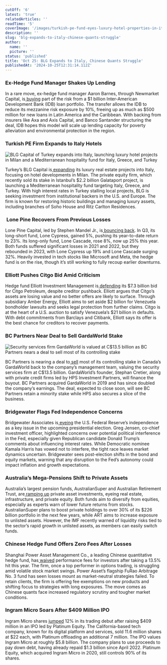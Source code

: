 ```yaml
---
cutOff: '6'
latest: 'true'
relatedArticles: ''
readTime: '5'
coverImage: '/images/turkish-pe-fund-eyes-luxury-hotel-properties-in-italy-AwMz.webp'
description: ''
slug: 'blg-expands-to-italy-chinese-quants-struggle'
author:
  name: ''
  picture: ''
status: 'published'
title: 'Oct 25: BLG Expands to Italy, Chinese Quants Struggle'
publishedAt: '2024-10-25T12:31:14.112Z'
---
```


### Ex-Hedge Fund Manager Shakes Up Lending

In a rare move, ex-hedge fund manager Aaron Barnes, through Newmarket Capital, is[ buying](https://www.hedgeweek.com/ex-hedge-fund-manager-strikes-rare-emerging-market-risk-transfer-deal/#:~:text=An%20ex%2Dhedge%20fund%20manager,to%20a%20report%20by%20Bloomberg.) part of the risk from a $1 billion Inter-American Development Bank (IDB) loan portfolio. The transfer allows the IDB to reduce its mezzanine risk exposure by 10%, freeing up as much as $500 million for new loans in Latin America and the Caribbean. With backing from insurers like Axa and Axis Capital, and Banco Santander structuring the deal, IDB hopes this model will scale up lending capacity for poverty alleviation and environmental protection in the region.

### Turkish PE Firm Expands to Italy Hotels

![BLG Capital of Turkey expands into Italy, launching luxury hotel projects in Milan and a Mediterranean hospitality fund for Italy, Greece, and Turkey](/images/turkish-pe-fund-eyes-luxury-hotel-properties-in-italy-k3MD.webp)

Turkey’s BLG Capital is[ expanding](https://www.bloomberg.com/news/articles/2024-10-24/turkey-s-blg-capital-eyes-italy-real-estate-after-galataport-exit?embedded-checkout=true) its luxury real estate projects into Italy, focusing on hotel developments in Milan. The private equity firm, which recently sold its stake in Istanbul’s $2.2 billion Galataport project, is launching a Mediterranean hospitality fund targeting Italy, Greece, and Turkey. With high interest rates in Turkey stalling local projects, BLG is seeking investment from institutional backers in the U.S. and Europe. The firm is known for restoring historic buildings and managing luxury assets, including branches of Soho House and Ritz Carlton Residences.

###  **Lone Pine Recovers From Previous Losses**

Lone Pine Capital, led by Stephen Mandel Jr., is[ bouncing back](https://www.hedgeweek.com/lone-pine-recoups-earlier-losses/#:~:text=The%20gains%20have%20helped%20the,and%20Lone%20Cascade%20surging%2032%25.). In Q3, its long-short fund, Lone Cypress, gained 5%, pushing its year-to-date return to 23%. Its long-only fund, Lone Cascade, rose 8%, now up 25% this year. Both funds suffered significant losses in 2021 and 2022, but they rebounded in 2023, with Lone Cypress up 19% and Lone Cascade surging 32%. Heavily invested in tech stocks like Microsoft and Meta, the hedge fund is on the rise, though it’s still working to fully recoup earlier downturns.

### Elliott Pushes Citgo Bid Amid Criticism

Hedge fund Elliott Investment Management is[ defending](https://www.hedgeweek.com/elliott-defends-citgo-bid-amid-creditor-pushback/) its $7.3 billion bid for Citgo Petroleum, despite creditor pushback. Elliott argues that Citgo’s assets are losing value and no better offers are likely to surface. Through subsidiary Amber Energy, Elliott aims to set aside $2 billion for Venezuela bondholder lawsuits and seeks legal protection from further claims. Citgo is at the heart of a U.S. auction to satisfy Venezuela’s $21 billion in defaults. With debt commitments from Barclays and Citibank, Elliott says its offer is the best chance for creditors to recover payments.

### BC Partners Near Deal to Sell GardaWorld Stake

![Security services firm GardaWorld is valued at C$13.5 billion as BC Partners nears a deal to sell most of its controlling stake](/images/bc-partners-nearing-deal-to-sell-stake-in-canada-s-garda-I0MD.webp)

BC Partners is nearing a deal to[ sell](https://www.bnnbloomberg.ca/investing/2024/10/24/bc-partners-said-near-deal-to-exit-stake-in-canadas-gardaworld/) most of its controlling stake in Canada’s GardaWorld back to the company’s management team, valuing the security services firm at C$13.5 billion. GardaWorld’s founder, Stephan Cretier, along with private credit firms led by HPS Investment Partners, will finance the buyout. BC Partners acquired GardaWorld in 2019 and has since doubled the company’s earnings. The deal, expected to close soon, will see BC Partners retain a minority stake while HPS also secures a slice of the business.

### Bridgewater Flags Fed Independence Concerns

Bridgewater Associates is[ eyeing](https://www.hedgeweek.com/bridgewater-flags-fed-independence-as-key-us-election-issue/) the U.S. Federal Reserve’s independence as a key issue in the upcoming presidential election. Greg Jensen, co-chief investment officer, highlighted concerns over potential political interference in the Fed, especially given Republican candidate Donald Trump’s comments about influencing interest rates. While Democratic nominee Kamala Harris has vowed not to interfere, the tight race leaves market dynamics uncertain. Bridgewater sees post-election shifts in the bond and equity markets, warning that any disruption to the Fed’s autonomy could impact inflation and growth expectations.

### Australia’s Mega-Pensions Shift to Private Assets

Australia’s largest pension funds, AustralianSuper and Australian Retirement Trust, are[ ramping up](https://www.bnnbloomberg.ca/investing/2024/10/24/australias-top-pension-funds-to-add-billions-in-private-assets/) private asset investments, eyeing real estate, infrastructure, and private equity. Both funds aim to diversify from equities, especially as experts warn of lower future returns from stocks. AustralianSuper plans to boost private holdings to over 30% of its $226 billion portfolio in the next few years, while ART aims to increase exposure to unlisted assets. However, the IMF recently warned of liquidity risks tied to the sector’s rapid growth in unlisted assets, as members can easily switch funds.

### Chinese Hedge Fund Offers Zero Fees After Losses

Shanghai Power Asset Management Co., a leading Chinese quantitative hedge fund, has[ waived](https://www.bnnbloomberg.ca/business/international/2024/10/24/top-china-quant-offers-permanent-zero-fees-after-market-losses/) performance fees for investors after taking a 13.5% hit this year. The firm, once a top performer in options trading, is struggling amid volatile stock market swings. Power Asset’s flagship FuRao Arbitrage No. 3 fund has seen losses mount as market-neutral strategies failed. To retain clients, the firm is offering fee exemptions on new products and shifting focus to strategies with long exposures. The move comes as Chinese quants face increased regulatory scrutiny and tougher market conditions.

### Ingram Micro Soars After $409 Million IPO

Ingram Micro shares [jumped](https://www.bnnbloomberg.ca/business/company-news/2024/10/24/platinum-equity-backed-ingram-rises-17-after-409-million-ipo/) 12% in its trading debut after raising $409 million in an IPO led by Platinum Equity. The California-based tech company, known for its digital platform and services, sold 11.6 million shares at $22 each, with Platinum offloading an additional 7 million. The IPO values Ingram Micro at roughly $5.8 billion. The company plans to use proceeds to pay down debt, having already repaid $1.3 billion since April 2022. Platinum Equity, which acquired Ingram Micro in 2020, still controls 90% of its shares.